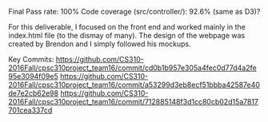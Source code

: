 Final Pass rate: 100% Code coverage (src/controller/): 92.6% (same as D3)?

For this deliverable, I focused on the front end and worked mainly in the index.html file (to the dismay of many).
The design of the webpage was created by Brendon and I simply followed his mockups.

Key Commits:
https://github.com/CS310-2016Fall/cpsc310project_team16/commit/cd0b1b957e305a4fec0d77d4a2fe95e3094f09e5
https://github.com/CS310-2016Fall/cpsc310project_team16/commit/a53299d3eb8ecf51bbba42587e40de7e2cb62e98
https://github.com/CS310-2016Fall/cpsc310project_team16/commit/712885148f3d1cc80cb02d15a7817701cea337cd
